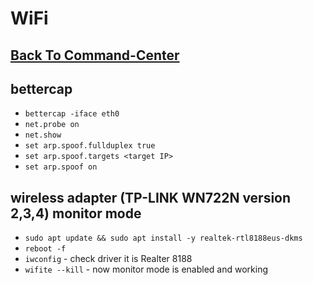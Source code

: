 # WiFi

## [Back To Command-Center](https://github.com/encryptedninja/command-center/blob/dev/README.md)

## bettercap
* `bettercap -iface eth0`
* `net.probe on`
* `net.show`
* `set arp.spoof.fullduplex true`
* `set arp.spoof.targets <target IP>`
* `set arp.spoof on`

## wireless adapter (TP-LINK WN722N version 2,3,4) monitor mode
* `sudo apt update && sudo apt install -y realtek-rtl8188eus-dkms`
* `reboot -f`
* `iwconfig` - check driver it is Realter 8188
* `wifite --kill` - now monitor mode is enabled and working
